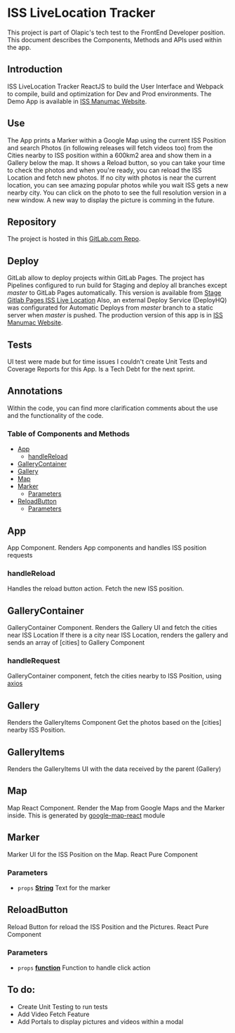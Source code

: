 # ISS LiveLocation Tracker
This project is part of Olapic's tech test to the FrontEnd Developer position. 
This document describes the Components, Methods and APIs used within the app.

## Introduction
ISS LiveLocation Tracker ReactJS to build the User Interface and Webpack to compile, build and optimization for Dev and Prod environments.
The Demo App is available in [ISS Manumac Website][14].

## Use
The App prints a Marker within a Google Map using the current ISS Position and search Photos (in following releases will fetch videos too) from the Cities nearby to ISS position within a 600km2 area and show them in a Gallery below the map.
It shows a Reload button, so you can take your time to check the photos and when you're ready, you can reload the ISS Location and fetch new photos. 
If no city with photos is near the current location, you can see amazing popular photos while you wait ISS gets a new nearby city.
You can click on the photo to see the full resolution version in a new window. A new way to display the picture is comming in the future. 

## Repository
The project is hosted in this [GitLab.com Repo][15]. 

## Deploy
GitLab allow to deploy projects within GitLab Pages. The project has Pipelines configured to run build for Staging and deploy all branches except _master_ to GitLab Pages automatically.
This version is available from [Stage Gitlab Pages ISS Live Location][17]
Also, an external Deploy Service (DeployHQ) was configurated for Automatic Deploys from _master_ branch to a static server when _master_ is pushed. 
The production version of this app is in [ISS Manumac Website][16]. 

## Tests
UI test were made but for time issues I couldn't create Unit Tests and Coverage Reports for this App. Is a Tech Debt for the next sprint.


## Annotations
Within the code, you can find more clarification comments about the use and the functionality of the code. 

### Table of Components and Methods

-   [App][1]
    -   [handleReload][2]
-   [GalleryContainer][3]
-   [Gallery][4]
-   [Map][5]
-   [Marker][6]
    -   [Parameters][7]
-   [ReloadButton][8]
    -   [Parameters][9]

## App

App Component. Renders App components and handles ISS position requests

### handleReload

Handles the reload button action. Fetch the new ISS position.

## GalleryContainer

GalleryContainer Component. Renders the Gallery UI and fetch the cities near ISS Location
If there is a city near ISS Location, renders the gallery and sends an array of [cities] to Gallery Component

### handleRequest

GalleryContainer component, fetch the cities nearby to ISS Position, using [axios][13]

## Gallery

Renders the GalleryItems Component
Get the photos based on the [cities] nearby ISS Position.

## GalleryItems

Renders the GalleryItems UI with the data received by the parent (Gallery)

## Map

Map React Component. Render the Map from Google Maps and the Marker inside.
This is generated by [google-map-react][12] module

## Marker

Marker UI for the ISS Position on the Map. React Pure Component

### Parameters

-   `props` **[String][10]** Text for the marker

## ReloadButton

Reload Button for reload the ISS Position and the Pictures. React Pure Component

### Parameters

-   `props` **[function][11]** Function to handle click action

[1]: #app

[2]: #handlereload

[3]: #gallerycontainer

[4]: #gallery

[5]: #map

[6]: #marker

[7]: #parameters

[8]: #reloadbutton

[9]: #parameters-1

[10]: https://developer.mozilla.org/docs/Web/JavaScript/Reference/Global_Objects/String

[11]: https://developer.mozilla.org/docs/Web/JavaScript/Reference/Statements/function

[12]: https://github.com/google-map-react/google-map-react

[13]: https://github.com/axios/axios

[14]: https://iss.manumac.com.ar/

[15]: https://gitlab.com/manumac86/iss-livelocation-ui

[16]: https://iss.manumac.com.ar

[17]: https://manumac86.gitlab.io/iss-livelocation-ui/

## To do: 
 - Create Unit Testing to run tests
 - Add Video Fetch Feature
 - Add Portals to display pictures and videos within a modal
